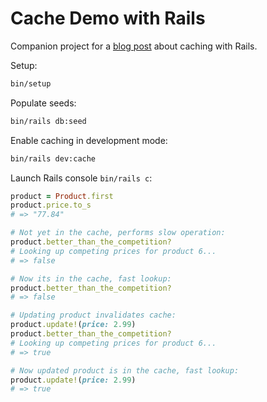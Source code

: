 # Cache Demo with Rails

Companion project for a [blog post](https://danielabaron.me/blog/rails-cache-elegance/) about caching with Rails.

Setup:

```bash
bin/setup
```

Populate seeds:

```bash
bin/rails db:seed
```

Enable caching in development mode:

```bash
bin/rails dev:cache
```

Launch Rails console `bin/rails c`:

```ruby
product = Product.first
product.price.to_s
# => "77.84"

# Not yet in the cache, performs slow operation:
product.better_than_the_competition?
# Looking up competing prices for product 6...
# => false

# Now its in the cache, fast lookup:
product.better_than_the_competition?
# => false

# Updating product invalidates cache:
product.update!(price: 2.99)
product.better_than_the_competition?
# Looking up competing prices for product 6...
# => true

# Now updated product is in the cache, fast lookup:
product.update!(price: 2.99)
# => true
```
